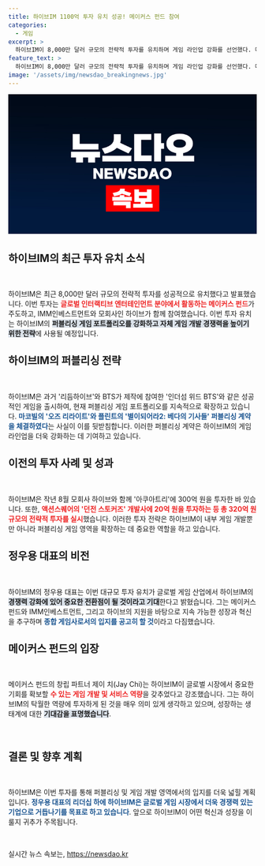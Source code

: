 ```yaml
---
title: 하이브IM 1100억 투자 유치 성공! 메이커스 펀드 참여
categories:
  - 게임
excerpt: >
  하이브IM이 8,000만 달러 규모의 전략적 투자를 유치하며 게임 라인업 강화를 선언했다. 메이커스 펀드 주도의 이번 투자로 글로벌 경쟁력을 확대할 계획, 기대를 모은다!
feature_text: >
  하이브IM이 8,000만 달러 규모의 전략적 투자를 유치하며 게임 라인업 강화를 선언했다. 메이커스 펀드 주도의 이번 투자로 글로벌 경쟁력을 확대할 계획, 기대를 모은다!
image: '/assets/img/newsdao_breakingnews.jpg'
---
```


<p><img src="/assets/img/newsdao_breakingnews.jpg" alt="pcversion 속보" /></p>

<h2 data-ke-size="size26">하이브IM의 최근 투자 유치 소식</h2>

<p data-ke-size="size16">&nbsp;</p>

<p>하이브IM은 최근 8,000만 달러 규모의 전략적 투자를 성공적으로 유치했다고 발표했습니다. 이번 투자는 <b><span style="color: #ee2323;">글로벌 인터랙티브 엔터테인먼트 분야에서 활동하는 메이커스 펀드</span></b>가 주도하고, IMM인베스트먼트와 모회사인 하이브가 함께 참여했습니다. 이번 투자 유치는 하이브IM의 <b><span style="background-color: #21538527;">퍼블리싱 게임 포트폴리오를 강화하고 자체 게임 개발 경쟁력을 높이기 위한 전략</span></b>에 사용될 예정입니다. </p>

<h2 data-ke-size="size26">하이브IM의 퍼블리싱 전략</h2>

<p data-ke-size="size16">&nbsp;</p>

<p>하이브IM은 과거 '리듬하이브'와 BTS가 제작에 참여한 '인더섬 위드 BTS'와 같은 성공적인 게임을 출시하여, 현재 퍼블리싱 게임 포트폴리오를 지속적으로 확장하고 있습니다. <b><span style="color: #1a5490;">마코빌의 '오즈 리라이트'와 플린트의 '별이되어라2: 베다의 기사들' 퍼블리싱 계약을 체결하였다</span></b>는 사실이 이를 뒷받침합니다. 이러한 퍼블리싱 계약은 하이브IM의 게임 라인업을 더욱 강화하는 데 기여하고 있습니다.</p>

<h2 data-ke-size="size26">이전의 투자 사례 및 성과</h2>

<p data-ke-size="size16">&nbsp;</p>

<p>하이브IM은 작년 8월 모회사 하이브와 함께 '아쿠아트리'에 300억 원을 투자한 바 있습니다. 또한, <b><span style="color: #ee2323;">액션스퀘어의 '던전 스토커즈' 개발사에 20억 원을 투자하는 등 총 320억 원 규모의 전략적 투자를 실시</span></b>했습니다. 이러한 투자 전략은 하이브IM이 내부 게임 개발뿐만 아니라 퍼블리싱 게임 영역을 확장하는 데 중요한 역할을 하고 있습니다. </p>

<h2 data-ke-size="size26">정우용 대표의 비전</h2>

<p data-ke-size="size16">&nbsp;</p>

<p>하이브IM의 정우용 대표는 이번 대규모 투자 유치가 글로벌 게임 산업에서 하이브IM의 <b><span style="background-color: #21538527;">경쟁력 강화에 있어 중요한 전환점이 될 것이라고 기대</span></b>한다고 밝혔습니다. 그는 메이커스 펀드와 IMM인베스트먼트, 그리고 하이브의 지원을 바탕으로 지속 가능한 성장과 혁신을 추구하며 <b><span style="color: #1a5490;">종합 게임사로서의 입지를 공고히 할 것</span></b>이라고 다짐했습니다.</p>

<h2 data-ke-size="size26">메이커스 펀드의 입장</h2>

<p data-ke-size="size16">&nbsp;</p>

<p>메이커스 펀드의 창립 파트너 제이 치(Jay Chi)는 하이브IM이 글로벌 시장에서 중요한 기회를 확보할 <b><span style="color: #ee2323;">수 있는 게임 개발 및 서비스 역량</span></b>을 갖추었다고 강조했습니다. 그는 하이브IM의 탁월한 역량에 투자하게 된 것을 매우 의미 있게 생각하고 있으며, 성장하는 생태계에 대한 <b><span style="background-color: #21538527;">기대감을 표명했습니다</span></b>.</p>

<p data-ke-size="size16">&nbsp;</p>

<h2 data-ke-size="size26">결론 및 향후 계획</h2>

<p data-ke-size="size16">&nbsp;</p>

<p>하이브IM은 이번 투자를 통해 퍼블리싱 및 게임 개발 영역에서의 입지를 더욱 넓힐 계획입니다. <b><span style="color: #1a5490;">정우용 대표의 리더십 하에 하이브IM은 글로벌 게임 시장에서 더욱 경쟁력 있는 기업으로 거듭나기를 목표로 하고 있습니다</span></b>. 앞으로 하이브IM이 어떤 혁신과 성장을 이룰지 귀추가 주목됩니다. </p>

<p data-ke-size="size16">&nbsp;</p>
실시간 뉴스 속보는, <a href="https://newsdao.kr" rel="dofollow">https://newsdao.kr</a>


